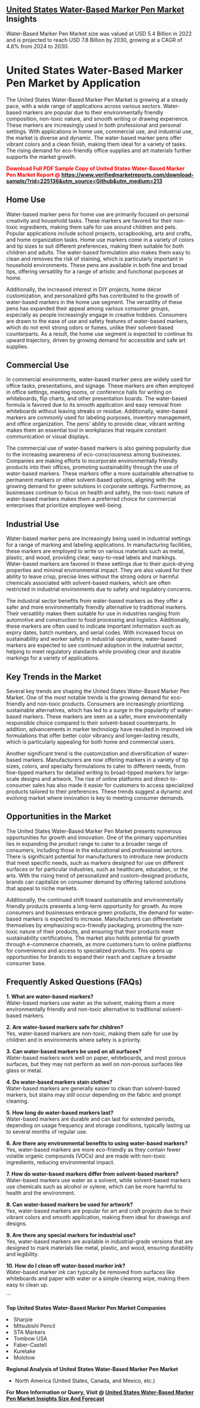 <h2><a href="https://www.verifiedmarketreports.com/download-sample/?rid=225136&amp;utm_source=Github&amp;utm_medium=213" target="_blank">United States Water-Based Marker Pen Market</a> Insights</h2><p>Water-Based Marker Pen Market size was valued at USD 5.4 Billion in 2022 and is projected to reach USD 7.8 Billion by 2030, growing at a CAGR of 4.8% from 2024 to 2030.</p><p><h1>United States Water-Based Marker Pen Market by Application</h1><p>The United States Water-Based Marker Pen Market is growing at a steady pace, with a wide range of applications across various sectors. Water-based markers are popular due to their environmentally friendly composition, non-toxic nature, and smooth writing or drawing experience. These markers are increasingly used in both professional and personal settings. With applications in home use, commercial use, and industrial use, the market is diverse and dynamic. The water-based marker pens offer vibrant colors and a clean finish, making them ideal for a variety of tasks. The rising demand for eco-friendly office supplies and art materials further supports the market growth.</p><p><strong><p><span class=""><span style="color: #ff0000;"><strong>Download Full PDF Sample Copy of United States Water-Based Marker Pen Market Report</strong> @ </span><a href="https://www.verifiedmarketreports.com/download-sample/?rid=225136&amp;utm_source=Github&amp;utm_medium=213" target="_blank">https://www.verifiedmarketreports.com/download-sample/?rid=225136&amp;utm_source=Github&amp;utm_medium=213</a></span></p></strong></p><h2>Home Use</h2><p>Water-based marker pens for home use are primarily focused on personal creativity and household tasks. These markers are favored for their non-toxic ingredients, making them safe for use around children and pets. Popular applications include school projects, scrapbooking, arts and crafts, and home organization tasks. Home use markers come in a variety of colors and tip sizes to suit different preferences, making them suitable for both children and adults. The water-based formulation also makes them easy to clean and removes the risk of staining, which is particularly important in household environments. These pens are available in both fine and broad tips, offering versatility for a range of artistic and functional purposes at home.</p><p>Additionally, the increased interest in DIY projects, home décor customization, and personalized gifts has contributed to the growth of water-based markers in the home use segment. The versatility of these pens has expanded their appeal among various consumer groups, especially as people increasingly engage in creative hobbies. Consumers are drawn to the ease of use and safety features of water-based markers, which do not emit strong odors or fumes, unlike their solvent-based counterparts. As a result, the home use segment is expected to continue its upward trajectory, driven by growing demand for accessible and safe art supplies.</p><h2>Commercial Use</h2><p>In commercial environments, water-based marker pens are widely used for office tasks, presentations, and signage. These markers are often employed in office settings, meeting rooms, or conference halls for writing on whiteboards, flip charts, and other presentation boards. The water-based formula is favored due to its smooth application and easy removal from whiteboards without leaving streaks or residue. Additionally, water-based markers are commonly used for labeling purposes, inventory management, and office organization. The pens’ ability to provide clear, vibrant writing makes them an essential tool in workplaces that require constant communication or visual displays.</p><p>The commercial use of water-based markers is also gaining popularity due to the increasing awareness of eco-consciousness among businesses. Companies are making efforts to incorporate environmentally friendly products into their offices, promoting sustainability through the use of water-based markers. These markers offer a more sustainable alternative to permanent markers or other solvent-based options, aligning with the growing demand for green solutions in corporate settings. Furthermore, as businesses continue to focus on health and safety, the non-toxic nature of water-based markers makes them a preferred choice for commercial enterprises that prioritize employee well-being.</p><h2>Industrial Use</h2><p>Water-based marker pens are increasingly being used in industrial settings for a range of marking and labeling applications. In manufacturing facilities, these markers are employed to write on various materials such as metal, plastic, and wood, providing clear, easy-to-read labels and markings. Water-based markers are favored in these settings due to their quick-drying properties and minimal environmental impact. They are also valued for their ability to leave crisp, precise lines without the strong odors or harmful chemicals associated with solvent-based markers, which are often restricted in industrial environments due to safety and regulatory concerns.</p><p>The industrial sector benefits from water-based markers as they offer a safer and more environmentally friendly alternative to traditional markers. Their versatility makes them suitable for use in industries ranging from automotive and construction to food processing and logistics. Additionally, these markers are often used to indicate important information such as expiry dates, batch numbers, and serial codes. With increased focus on sustainability and worker safety in industrial operations, water-based markers are expected to see continued adoption in the industrial sector, helping to meet regulatory standards while providing clear and durable markings for a variety of applications.</p><h2>Key Trends in the Market</h2><p>Several key trends are shaping the United States Water-Based Marker Pen Market. One of the most notable trends is the growing demand for eco-friendly and non-toxic products. Consumers are increasingly prioritizing sustainable alternatives, which has led to a surge in the popularity of water-based markers. These markers are seen as a safer, more environmentally responsible choice compared to their solvent-based counterparts. In addition, advancements in marker technology have resulted in improved ink formulations that offer better color vibrancy and longer-lasting results, which is particularly appealing for both home and commercial users.</p><p>Another significant trend is the customization and diversification of water-based markers. Manufacturers are now offering markers in a variety of tip sizes, colors, and specialty formulations to cater to different needs, from fine-tipped markers for detailed writing to broad-tipped markers for large-scale designs and artwork. The rise of online platforms and direct-to-consumer sales has also made it easier for customers to access specialized products tailored to their preferences. These trends suggest a dynamic and evolving market where innovation is key to meeting consumer demands.</p><h2>Opportunities in the Market</h2><p>The United States Water-Based Marker Pen Market presents numerous opportunities for growth and innovation. One of the primary opportunities lies in expanding the product range to cater to a broader range of consumers, including those in the educational and professional sectors. There is significant potential for manufacturers to introduce new products that meet specific needs, such as markers designed for use on different surfaces or for particular industries, such as healthcare, education, or the arts. With the rising trend of personalized and custom-designed products, brands can capitalize on consumer demand by offering tailored solutions that appeal to niche markets.</p><p>Additionally, the continued shift toward sustainable and environmentally friendly products presents a long-term opportunity for growth. As more consumers and businesses embrace green products, the demand for water-based markers is expected to increase. Manufacturers can differentiate themselves by emphasizing eco-friendly packaging, promoting the non-toxic nature of their products, and ensuring that their products meet sustainability certifications. The market also holds potential for growth through e-commerce channels, as more customers turn to online platforms for convenience and access to specialized products. This opens up opportunities for brands to expand their reach and capture a broader consumer base.</p><h2>Frequently Asked Questions (FAQs)</h2><p><strong>1. What are water-based markers?</strong><br>Water-based markers use water as the solvent, making them a more environmentally friendly and non-toxic alternative to traditional solvent-based markers.</p><p><strong>2. Are water-based markers safe for children?</strong><br>Yes, water-based markers are non-toxic, making them safe for use by children and in environments where safety is a priority.</p><p><strong>3. Can water-based markers be used on all surfaces?</strong><br>Water-based markers work well on paper, whiteboards, and most porous surfaces, but they may not perform as well on non-porous surfaces like glass or metal.</p><p><strong>4. Do water-based markers stain clothes?</strong><br>Water-based markers are generally easier to clean than solvent-based markers, but stains may still occur depending on the fabric and prompt cleaning.</p><p><strong>5. How long do water-based markers last?</strong><br>Water-based markers are durable and can last for extended periods, depending on usage frequency and storage conditions, typically lasting up to several months of regular use.</p><p><strong>6. Are there any environmental benefits to using water-based markers?</strong><br>Yes, water-based markers are more eco-friendly as they contain fewer volatile organic compounds (VOCs) and are made with non-toxic ingredients, reducing environmental impact.</p><p><strong>7. How do water-based markers differ from solvent-based markers?</strong><br>Water-based markers use water as a solvent, while solvent-based markers use chemicals such as alcohol or xylene, which can be more harmful to health and the environment.</p><p><strong>8. Can water-based markers be used for artwork?</strong><br>Yes, water-based markers are popular for art and craft projects due to their vibrant colors and smooth application, making them ideal for drawings and designs.</p><p><strong>9. Are there any special markers for industrial use?</strong><br>Yes, water-based markers are available in industrial-grade versions that are designed to mark materials like metal, plastic, and wood, ensuring durability and legibility.</p><p><strong>10. How do I clean off water-based marker ink?</strong><br>Water-based marker ink can typically be removed from surfaces like whiteboards and paper with water or a simple cleaning wipe, making them easy to clean up.</p>```</p><p><strong>Top United States Water-Based Marker Pen Market Companies</strong></p><div data-test-id=""><p><li>Sharpie</li><li> Mitsubishi Pencil</li><li> STA Markers</li><li> Tombow USA</li><li> Faber-Castell</li><li> Kuretake</li><li> Molotow</li></p><div><strong>Regional Analysis of&nbsp;United States Water-Based Marker Pen Market</strong></div><ul><li dir="ltr"><p dir="ltr">North America&nbsp;(United States, Canada, and Mexico, etc.)</p></li></ul><p><strong>For More Information or Query, Visit @&nbsp;</strong><strong><a href="https://www.verifiedmarketreports.com/product/water-based-marker-pen-market/?utm_source=Github&amp;utm_medium=213" target="_blank">United States Water-Based Marker Pen Market Insights Size And Forecast</a></strong></p></div>
